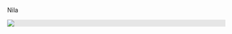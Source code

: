Nila

<img style="display: block;-webkit-user-select: none;margin: auto;background-color: hsl(0, 0%, 90%);transition: background-color 300ms;" src="https://badoystudio.com/wp-content/uploads/2019/05/pemrograman-berorientasi-objek.jpg">
